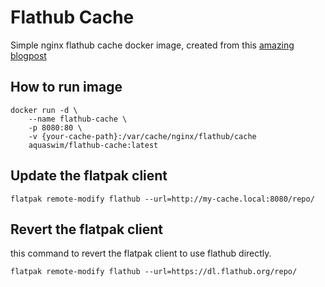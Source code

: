# Flathub Cache

Simple nginx flathub cache docker image, created from this [amazing blogpost](https://dataswamp.org/~solene/2023-04-05-lan-cache-flatpak.html)

## How to run image

```
docker run -d \
    --name flathub-cache \
    -p 8080:80 \
    -v {your-cache-path}:/var/cache/nginx/flathub/cache
    aquaswim/flathub-cache:latest
```

## Update the flatpak client

```
flatpak remote-modify flathub --url=http://my-cache.local:8080/repo/
```

## Revert the flatpak client

this command to revert the flatpak client to use flathub directly.

```
flatpak remote-modify flathub --url=https://dl.flathub.org/repo/
```
